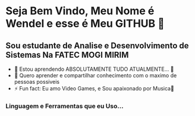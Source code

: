 # Seja Bem Vindo, Meu Nome é Wendel e esse é Meu GITHUB 👋

## Sou estudante de Analise e Desenvolvimento de Sistemas Na FATEC MOGI MIRIM

- 🌱 Estou aprendendo ABSOLUTAMENTE TUDO ATUALMENTE... 🤣
- 👯 Quero aprender e compartilhar conhecimento com o maximo de pessoas possiveis
- ⚡ Fun fact: Eu amo Video Games, e Sou apaixonado por Musica🎵

### Linguagem e Ferramentas que eu Uso...

<link rel="stylesheet" href="https://cdn.jsdelivr.net/gh/devicons/devicon@v2.15.1/devicon.min.css">
          
      
[linkedin]: [https://www.linkedin.com/in/wendel-alves-251b941b0/]
